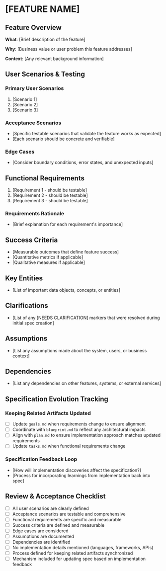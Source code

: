 # [FEATURE NAME]

## Feature Overview
**What**: [Brief description of the feature]

**Why**: [Business value or user problem this feature addresses]

**Context**: [Any relevant background information]

## User Scenarios & Testing

### Primary User Scenarios
1. [Scenario 1]
2. [Scenario 2]
3. [Scenario 3]

### Acceptance Scenarios
- [Specific testable scenarios that validate the feature works as expected]
- [Each scenario should be concrete and verifiable]

### Edge Cases
- [Consider boundary conditions, error states, and unexpected inputs]

## Functional Requirements
1. [Requirement 1 - should be testable]
2. [Requirement 2 - should be testable]
3. [Requirement 3 - should be testable]

### Requirements Rationale
- [Brief explanation for each requirement's importance]

## Success Criteria
- [Measurable outcomes that define feature success]
- [Quantitative metrics if applicable]
- [Qualitative measures if applicable]

## Key Entities
- [List of important data objects, concepts, or entities]

## Clarifications
- [List of any [NEEDS CLARIFICATION] markers that were resolved during initial spec creation]

## Assumptions
- [List any assumptions made about the system, users, or business context]

## Dependencies
- [List any dependencies on other features, systems, or external services]

## Specification Evolution Tracking
### Keeping Related Artifacts Updated
- [ ] Update `goals.md` when requirements change to ensure alignment
- [ ] Coordinate with `blueprint.md` to reflect any architectural impacts
- [ ] Align with `plan.md` to ensure implementation approach matches updated requirements
- [ ] Update `tasks.md` when functional requirements change

### Specification Feedback Loop
- [How will implementation discoveries affect the specification?]
- [Process for incorporating learnings from implementation back into spec]

## Review & Acceptance Checklist
- [ ] All user scenarios are clearly defined
- [ ] Acceptance scenarios are testable and comprehensive
- [ ] Functional requirements are specific and measurable
- [ ] Success criteria are defined and measurable
- [ ] Edge cases are considered
- [ ] Assumptions are documented
- [ ] Dependencies are identified
- [ ] No implementation details mentioned (languages, frameworks, APIs)
- [ ] Process defined for keeping related artifacts synchronized
- [ ] Mechanism included for updating spec based on implementation feedback